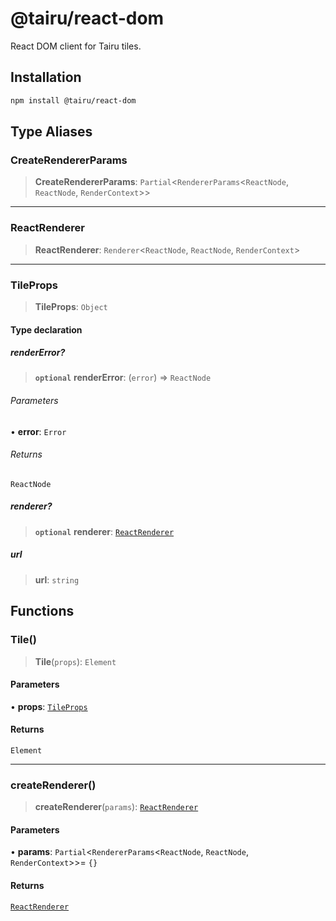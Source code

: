 # @tairu/react-dom

React DOM client for Tairu tiles.

## Installation

```sh
npm install @tairu/react-dom
```

## Type Aliases

### CreateRendererParams

> **CreateRendererParams**: `Partial`\<`RendererParams`\<`ReactNode`, `ReactNode`, `RenderContext`\>\>

***

### ReactRenderer

> **ReactRenderer**: `Renderer`\<`ReactNode`, `ReactNode`, `RenderContext`\>

***

### TileProps

> **TileProps**: `Object`

#### Type declaration

##### renderError?

> **`optional`** **renderError**: (`error`) => `ReactNode`

###### Parameters

• **error**: `Error`

###### Returns

`ReactNode`

##### renderer?

> **`optional`** **renderer**: [`ReactRenderer`](react-dom.md#reactrenderer)

##### url

> **url**: `string`

## Functions

### Tile()

> **Tile**(`props`): `Element`

#### Parameters

• **props**: [`TileProps`](react-dom.md#tileprops)

#### Returns

`Element`

***

### createRenderer()

> **createRenderer**(`params`): [`ReactRenderer`](react-dom.md#reactrenderer)

#### Parameters

• **params**: `Partial`\<`RendererParams`\<`ReactNode`, `ReactNode`, `RenderContext`\>\>= `{}`

#### Returns

[`ReactRenderer`](react-dom.md#reactrenderer)
